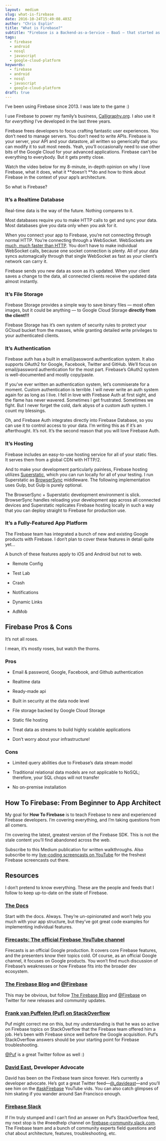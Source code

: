 ```yaml
---
layout:  medium
slug: what-is-firebase
date: 2016-10-24T15:49:08.403Z
author: "Chris Esplin"
title: "What is Firebase?"
subtitle: "Firebase is a Backend-as-a-Service — BaaS — that started as a YC11 startup and grew up into a next-generation app-development platform on Google Cloud Platform."
tags:
  - firebase
  - android
  - nosql
  - javascript
  - google-cloud-platform
keywords:
  - firebase
  - android
  - nosql
  - javascript
  - google-cloud-platform
draft: true
---
```


I’ve been using Firebase since 2013. I was late to the game :)

I use Firebase to power my family’s business, [Calligraphy.org](https://www.calligraphy.org). I also use it for *everything* I’ve developed in the last three years.

Firebase frees developers to focus crafting fantastic user experiences. You don’t need to manage servers. You don’t need to write APIs. Firebase is your server, your API and your datastore, all written so generically that you can modify it to suit most needs. Yeah, you’ll occasionally need to use other bits of the Google Cloud for your advanced applications. Firebase can’t be everything to everybody. But it gets pretty close.

Watch the video below for my 8-minute, in-depth opinion on why I love Firebase, what it does, what it **doesn’t **do and how to think about Firebase in the context of your app’s architecture.


So what is Firebase?

### **It’s a Realtime Database**

Real-time data is the way of the future. Nothing compares to it.

Most databases require you to make HTTP calls to get and sync your data. Most databases give you data only when you ask for it.

When you connect your app to Firebase, you’re not connecting through normal HTTP. You’re connecting through a WebSocket. WebSockets are [much, much faster than HTTP](http://www.websocket.org/quantum.html). You don’t have to make individual WebSocket calls, because one socket connection is plenty. All of your data syncs automagically through that single WebSocket as fast as your client’s network can carry it.

Firebase sends you new data as soon as it’s updated. When your client saves a change to the data, all connected clients receive the updated data almost instantly.

### **It’s File Storage**

Firebase Storage provides a simple way to save binary files — most often images, but it could be anything — to Google Cloud Storage **directly from the client!!!**

Firebase Storage has it’s own system of security rules to protect your GCloud bucket from the masses, while granting detailed write privileges to your authenticated clients.

### It’s Authentication

Firebase auth has a built in email/password authentication system. It also supports OAuth2 for Google, Facebook, Twitter and GitHub. We’ll focus on email/password authentication for the most part. Firebase’s OAuth2 system is well-documented and mostly copy/paste.

If you’ve ever written an authentication system, let’s commiserate for a moment. Custom authentication is terrible. I will never write an auth system again for as long as I live. I fell in love with Firebase Auth at first sight, and the flame has never wavered. Sometimes I get frustrated. Sometimes we fight. But I never forget the cold, dark abyss of a custom auth system. I count my blessings.

Oh, and Firebase Auth integrates directly into Firebase Database, so you can use it to control access to your data. I’m writing this as if it’s an afterthought. It’s not. It’s the second reason that you will love Firebase Auth.

### **It’s Hosting**

Firebase includes an easy-to-use hosting service for all of your static files. It serves them from a global CDN with HTTP/2.

And to make your development particularly painless, Firebase hosting utilizes [Superstatic](https://github.com/firebase/superstatic), which you can run locally for all of your testing. I run Superstatic as [BrowserSync](https://www.browsersync.io/) middleware. The following implementation uses Gulp, but Gulp is purely optional.


The BrowserSync + Superstatic development environment is slick. BrowserSync handles reloading your development app across all connected devices and Superstatic replicates Firebase hosting locally in such a way that you can deploy straight to Firebase for production use.

### **It’s a Fully-Featured App Platform**

The Firebase team has integrated a bunch of new and existing Google products with Firebase. I don’t plan to cover these features in detail quite yet…

A bunch of these features apply to iOS and Android but not to web.

* Remote Config

* Test Lab

* Crash

* Notifications

* Dynamic Links

* AdMob

## Firebase Pros & Cons

It’s not all roses.

I mean, it’s mostly roses, but watch the thorns.

### Pros

* Email & password, Google, Facebook, and Github authentication

* Realtime data

* Ready-made api

* Built in security at the data node level

* File storage backed by Google Cloud Storage

* Static file hosting

* Treat data as streams to build highly scalable applications

* Don’t worry about your infrastructure!

### Cons

* Limited query abilities due to Firebase’s data stream model

* Traditional relational data models are not applicable to NoSQL; therefore, your SQL chops will not transfer

* No on-premise installation

## **How To Firebase: From Beginner to App Architect**

My goal for **How To Firebase** is to teach Firebase to new and experienced Firebase developers. I’m covering everything, and I’m taking questions from all comers.

I’m covering the latest, greatest version of the Firebase SDK. This is not the stale content you’ll find abandoned across the web.

Subscribe to this Medium publication for written walkthroughs. Also subscribe to my [live-coding screencasts on YouTube](https://www.youtube.com/playlist?list=PLdssc-pDiZ7MJeKr4k5r33jCGOT2H_iKB) for the freshest Firebase screencasts out there.

## Resources

I don’t pretend to know everything. These are the people and feeds that I follow to keep up-to-date on the state of Firebase.

### [The Docs](https://firebase.google.com/docs/)

Start with the docs. Always. They’re un-opinionated and won’t help you much with your app structure, but they’ve got great code examples for implementing individual features.

### [**Firecasts**: The official Firebase YouTube channel](https://www.youtube.com/user/Firebase)

Firecasts is an official Google production. It covers core Firebase features, and the presenters know their topics cold. Of course, as an official Google channel, it focuses on Google products. You won’t find much discussion of Firebase’s weaknesses or how Firebase fits into the broader dev ecosystem.

### [The Firebase Blog](https://firebase.googleblog.com/) and [@Firebase](https://twitter.com/firebase)

This may be obvious, but follow [The Firebase Blog](https://firebase.googleblog.com/) and [@Firebase](https://twitter.com/firebase) on Twitter for new releases and community updates.

### [Frank van Puffelen (Puf) on StackOverflow](http://stackoverflow.com/users/209103/frank-van-puffelen)

Puf might correct me on this, but my understanding is that he was so active on Firebase topics on StackOverflow that the Firebase team offered him a job. He’s been with Firebase since well before the Google acquisition. Puf’s StackOverflow answers should be your starting point for Firebase troubleshooting.

[@Puf](https://twitter.com/puf) is a great Twitter follow as well :)

### [David East](https://twitter.com/_davideast), Developer Advocate

David has been on the Firebase team since forever. He’s currently a developer advocate. He’s got a great Twitter feed—[@_davideast](https://twitter.com/_davideast)—and you’ll see him on the [#askFirebase](https://www.youtube.com/playlist?list=PLl-K7zZEsYLkkCFs6T9mlqG8v6NCs38pA) YouTube vids. You can also catch glimpses of him skating if you wander around San Francisco enough.

### [Firebase Slack](https://firebase.googleblog.com/2016/02/come-join-firebase-slack-community_13.html)

If I’m truly stumped and I can’t find an answer on Puf’s StackOverflow feed, my next stop is the #needhelp channel on [firebase-community.slack.com](https://firebase-community.slack.com/). The Firebase team and a bunch of community experts field questions and chat about architecture, features, troubleshooting, etc.